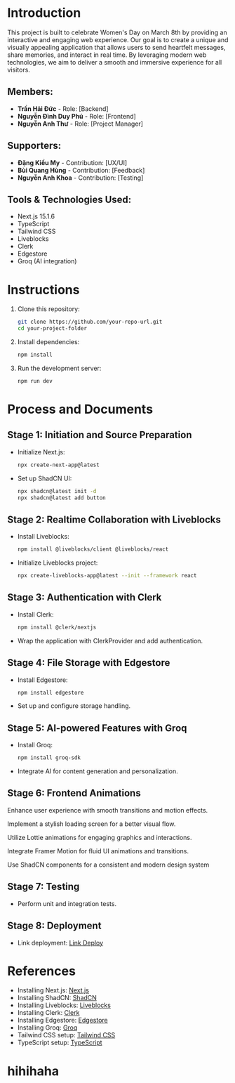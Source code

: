 # Introduction

This project is built to celebrate Women's Day on March 8th by providing an interactive and engaging web experience. Our goal is to create a unique and visually appealing application that allows users to send heartfelt messages, share memories, and interact in real time. By leveraging modern web technologies, we aim to deliver a smooth and immersive experience for all visitors.

## Members:

- **Trần Hải Đức** - Role: [Backend]
- **Nguyễn Đình Duy Phú** - Role: [Frontend]
- **Nguyễn Anh Thư** - Role: [Project Manager]

## Supporters:

- **Đặng Kiều My** - Contribution: [UX/UI]
- **Bùi Quang Hùng** - Contribution: [Feedback]
- **Nguyễn Anh Khoa** - Contribution: [Testing]

## Tools & Technologies Used:

- Next.js 15.1.6
- TypeScript
- Tailwind CSS
- Liveblocks
- Clerk
- Edgestore
- Groq (AI integration)

# Instructions

1. Clone this repository:
   ```bash
   git clone https://github.com/your-repo-url.git
   cd your-project-folder
   ```
2. Install dependencies:
   ```bash
   npm install
   ```
3. Run the development server:
   ```bash
   npm run dev
   ```

# Process and Documents

## Stage 1: Initiation and Source Preparation

- Initialize Next.js:
  ```bash
  npx create-next-app@latest
  ```
- Set up ShadCN UI:
  ```bash
  npx shadcn@latest init -d
  npx shadcn@latest add button
  ```

## Stage 2: Realtime Collaboration with Liveblocks

- Install Liveblocks:
  ```bash
  npm install @liveblocks/client @liveblocks/react
  ```
- Initialize Liveblocks project:
  ```bash
  npx create-liveblocks-app@latest --init --framework react
  ```

## Stage 3: Authentication with Clerk

- Install Clerk:
  ```bash
  npm install @clerk/nextjs
  ```
- Wrap the application with ClerkProvider and add authentication.

## Stage 4: File Storage with Edgestore

- Install Edgestore:
  ```bash
  npm install edgestore
  ```
- Set up and configure storage handling.

## Stage 5: AI-powered Features with Groq

- Install Groq:
  ```bash
  npm install groq-sdk
  ```
- Integrate AI for content generation and personalization.

## Stage 6: Frontend Animations

Enhance user experience with smooth transitions and motion effects.

Implement a stylish loading screen for a better visual flow.

Utilize Lottie animations for engaging graphics and interactions.

Integrate Framer Motion for fluid UI animations and transitions.

Use ShadCN components for a consistent and modern design system

## Stage 7: Testing

- Perform unit and integration tests.

## Stage 8: Deployment

- Link deployment: [Link Deploy](https://83test-git-featrealtime-happyduckcoders-projects.vercel.app/)

# References

- Installing Next.js: [Next.js](https://nextjs.org/docs)
- Installing ShadCN: [ShadCN](https://ui.shadcn.com/)
- Installing Liveblocks: [Liveblocks](https://liveblocks.io/docs)
- Installing Clerk: [Clerk](https://clerk.com/docs)
- Installing Edgestore: [Edgestore](https://edgestore.dev/docs)
- Installing Groq: [Groq](https://groq.com/docs)
- Tailwind CSS setup: [Tailwind CSS](https://tailwindcss.com/docs/installation)
- TypeScript setup: [TypeScript](https://www.typescriptlang.org/docs/)

# hihihaha
